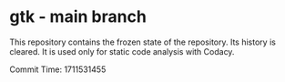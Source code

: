 # gtk - main branch

This repository contains the frozen state of the repository.
Its history is cleared. It is used only for static code
analysis with Codacy.

Commit Time: 1711531455